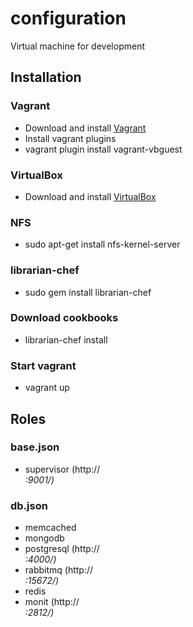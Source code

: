 configuration
=============

Virtual machine for development
## Installation

### Vagrant
- Download and install [Vagrant](http://downloads.vagrantup.com/)
- Install vagrant plugins
- vagrant plugin install vagrant-vbguest

### VirtualBox
- Download and install [VirtualBox](https://www.virtualbox.org/wiki/Linux_Downloads)

### NFS
- sudo apt-get install nfs-kernel-server

### librarian-chef
- sudo gem install librarian-chef

### Download cookbooks
- librarian-chef install

### Start vagrant
- vagrant up

## Roles

### base.json
- supervisor (http://<address>:9001/)

### db.json
- memcached
- mongodb
- postgresql (http://<address>:4000/)
- rabbitmq (http://<address>:15672/)
- redis
- monit (http://<address>:2812/)
